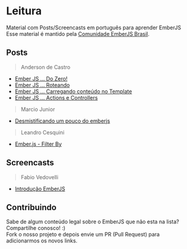 Leitura
=======

Material com Posts/Screencasts em português para aprender EmberJS  
Esse material é mantido pela [Comunidade EmberJS Brasil](https://www.facebook.com/groups/EmberJS.Brasil/). 


## Posts

> Anderson de Castro

* [Ember JS ... Do Zero!](https://medium.com/@andersondecastro/ember-js-do-zero-9150ec2fc22c)
* [Ember JS ... Roteando](https://medium.com/@andersondecastro/ember-js-roteando-8a7469e3c88c)
* [Ember JS ... Carregando conteúdo no Template](https://medium.com/@andersondecastro/ember-carregando-conteudo-no-template-63652962fc5)
* [Ember JS ... Actions e Controllers](https://medium.com/@andersondecastro/ember-js-actions-e-controllers-1b12b588d1f3)

> Marcio Junior

* [Desmistificando um pouco do emberjs](https://medium.com/@marciojunior_me/desmistificando-um-pouco-do-ember-js-71b92f9ab9f0)

> Leandro Cesquini

* [Ember.js - Filter By](http://leandrocp.com.br/2015/03/18/emberjs-filterby/)


## Screencasts

> Fabio Vedovelli

* [Introdução EmberJS](https://www.youtube.com/watch?v=B8iWVCDE63U&list=UU1PUtdA_NktdtmRpF_UGG_w)


## Contribuindo

Sabe de algum conteúdo legal sobre o EmberJS que não esta na lista? Compartilhe conosco! :)  
Fork o nosso projeto e depois envie um PR (Pull Request) para adicionarmos os novos links.
